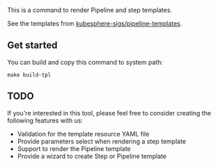 This is a command to render Pipeline and step templates.

See the templates from [kubesphere-sigs/pipeline-templates](https://github.com/kubesphere-sigs/pipeline-templates/).

## Get started

You can build and copy this command to system path:

```shell
make build-tpl
```

## TODO
If you're interested in this tool, please feel free to consider creating the following features with us:

* Validation for the template resource YAML file
* Provide parameters select when rendering a step template
* Support to render the Pipeline template
* Provide a wizard to create Step or Pipeline template
